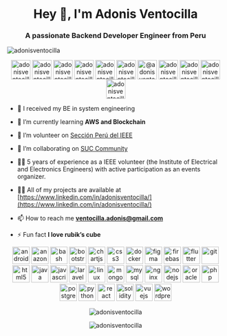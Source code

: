 <h1 align="center">Hey 👋, I'm Adonis Ventocilla</h1>
<h3 align="center">A passionate Backend Developer Engineer from Peru</h3>

<p align="left"> <img src="https://komarev.com/ghpvc/?username=adonisventocilla" alt="adonisventocilla" /> </p>

<p align="center"> 
<a href="https://codepen.io/adonisventocilla" target="blank"><img align="center" src="https://cdn.jsdelivr.net/npm/simple-icons@7/icons/codepen.svg" alt="adonisventocilla" height="45" width="45" /></a>
<a href="https://packagist.org/packages/adonisventocilla" target="blank"><img align="center" src="https://cdn.jsdelivr.net/npm/simple-icons@7/icons/packagist.svg" alt="adonisventocilla" height="45" width="45" /></a>
<a href="https://dev.to/adonisventocilla" target="blank"><img align="center" src="https://cdn.jsdelivr.net/npm/simple-icons@7/icons/devdotto.svg" alt="adonisventocilla" height="45" width="45" /></a>
<a href="https://stackoverflow.com/users/20404600/adonis-ventocilla" target="blank"><img align="center" src="https://cdn.jsdelivr.net/npm/simple-icons@7/icons/stackoverflow.svg" alt="adonisventocilla" height="45" width="45" /></a>
<a href="https://codesandbox.io/u/adonisventocilla" target="blank"><img align="center" src="https://cdn.jsdelivr.net/npm/simple-icons@7/icons/codesandbox.svg" alt="adonisventocilla" height="45" width="45" /></a>
<a href="https://kaggle.com/adonisventocilla" target="blank"><img align="center" src="https://cdn.jsdelivr.net/npm/simple-icons@7/icons/kaggle.svg" alt="adonisventocilla" height="45" width="45" /></a>
<a href="https://medium.com/@adonisventocilla" target="blank"><img align="center" src="https://cdn.jsdelivr.net/npm/simple-icons@7/icons/medium.svg" alt="@adonisventocilla" height="45" width="45" /></a>
<a href="https://fb.com/adonisventocilla" target="blank"><img align="center" src="https://cdn.jsdelivr.net/npm/simple-icons@7/icons/facebook.svg" alt="adonisventocilla" height="45" width="45" /></a>
<a href="https://instagram.com/adonisventocilla" target="blank"><img align="center" src="https://cdn.jsdelivr.net/npm/simple-icons@7/icons/instagram.svg" alt="adonisventocilla" height="45" width="45" /></a>
<a href="https://twitter.com/adonis_vs" target="blank"><img align="center" src="https://cdn.jsdelivr.net/npm/simple-icons@7/icons/twitter.svg" alt="adonisventocilla" height="45" width="45" /></a>
<a href="https://linkedin.com/in/adonisventocilla" target="blank"><img align="center" src="https://cdn.jsdelivr.net/npm/simple-icons@7/icons/linkedin.svg" alt="adonisventocilla" height="45" width="45" /></a>
</p>

- 💼  I received my BE in system engineering

- 🌱 I’m currently learning **AWS and Blockchain**

- 👯 I’m volunteer on [Sección Perú del IEEE](https://ieee.org.pe/)

- 👯 I’m collaborating on [SUC Community](https://sucommunity.space/)

- ✋🏼 5 years of experience as a IEEE volunteer (the Institute of Electrical and Electronics Engineers) with active participation as an events organizer.

- 👨‍💻 All of my projects are available at [https://www.linkedin.com/in/adonisventocilla/](https://www.linkedin.com/in/adonisventocilla/)

- 📫 How to reach me **ventocilla.adonis@gmail.com**

- ⚡ Fun fact **I love rubik’s cube**

<p align="center">

<img src="https://cdn.jsdelivr.net/gh/devicons/devicon/icons/android/android-original.svg" alt="android" width="40" height="40"/> 
<img src="https://cdn.jsdelivr.net/gh/devicons/devicon/icons/amazonwebservices/amazonwebservices-original-wordmark.svg" alt="anazonwebservices" width="40" height="40"/>
<img src="https://cdn.jsdelivr.net/gh/devicons/devicon/icons/bash/bash-original.svg" alt="bash" width="40" height="40"/> 
<img src="https://cdn.jsdelivr.net/gh/devicons/devicon/icons/bootstrap/bootstrap-original.svg" alt="bootstrap" width="40" height="40"/> 
<img src="https://www.chartjs.org/media/logo-title.svg" alt="chartjs" width="40" height="40"/> 
<img src="https://cdn.jsdelivr.net/gh/devicons/devicon/icons/css3/css3-original.svg" alt="css3" width="40" height="40"/> 
<img src="https://cdn.jsdelivr.net/gh/devicons/devicon/icons/docker/docker-original-wordmark.svg" alt="docker" width="40" height="40"/> 
<img src="https://www.vectorlogo.zone/logos/figma/figma-icon.svg" alt="figma" width="40" height="40"/> 
<img src="https://www.vectorlogo.zone/logos/firebase/firebase-icon.svg" alt="firebase" width="40" height="40"/> 
<img src="https://www.vectorlogo.zone/logos/flutterio/flutterio-icon.svg" alt="flutter" width="40" height="40"/> 
<img src="https://www.vectorlogo.zone/logos/git-scm/git-scm-icon.svg" alt="git" width="40" height="40"/> 
<img src="https://cdn.jsdelivr.net/gh/devicons/devicon/icons/html5/html5-original.svg" alt="html5" width="40" height="40"/> 
<img src="https://cdn.jsdelivr.net/gh/devicons/devicon/icons/java/java-original-wordmark.svg" alt="java" width="40" height="40"/> 
<img src="https://cdn.jsdelivr.net/gh/devicons/devicon/icons/javascript/javascript-original.svg" alt="javascript" width="40" height="40"/> 
<img src="https://cdn.jsdelivr.net/gh/devicons/devicon/icons/laravel/laravel-plain-wordmark.svg" alt="laravel" width="40" height="40"/> 
<img src="https://cdn.jsdelivr.net/gh/devicons/devicon/icons/linux/linux-original.svg" alt="linux" width="40" height="40"/> 
<img src="https://cdn.jsdelivr.net/gh/devicons/devicon/icons/mongodb/mongodb-plain-wordmark.svg" alt="mongodb" width="40" height="40"/> 
<img src="https://cdn.jsdelivr.net/gh/devicons/devicon/icons/mysql/mysql-original-wordmark.svg" alt="mysql" width="40" height="40"/> 
<img src="https://cdn.jsdelivr.net/gh/devicons/devicon/icons/nginx/nginx-original.svg" alt="nginx" width="40" height="40"/> 
<img src="https://cdn.jsdelivr.net/gh/devicons/devicon/icons/nodejs/nodejs-original.svg" alt="nodejs" width="40" height="40"/> 
<img src="https://cdn.jsdelivr.net/gh/devicons/devicon/icons/oracle/oracle-original.svg" alt="oracle" width="40" height="40"/> 
<img src="https://cdn.jsdelivr.net/gh/devicons/devicon/icons/php/php-original.svg" alt="php" width="40" height="40"/> 
<img src="https://cdn.jsdelivr.net/gh/devicons/devicon/icons/postgresql/postgresql-plain-wordmark.svg" alt="postgresql" width="40" height="40"/> 
<img src="https://cdn.jsdelivr.net/gh/devicons/devicon/icons/python/python-original-wordmark.svg" alt="python" width="40" height="40"/>
<img src="https://cdn.jsdelivr.net/gh/devicons/devicon/icons/react/react-original-wordmark.svg" alt="react" width="40" height="40"/>
<img src="https://cdn.jsdelivr.net/gh/devicons/devicon/icons/solidity/solidity-original.svg" alt="solidity" width="40" height="40"/>
<img src="https://cdn.jsdelivr.net/gh/devicons/devicon/icons/vuejs/vuejs-original.svg" alt="vuejs" width="40" height="40"/>
<img src="https://cdn.jsdelivr.net/gh/devicons/devicon/icons/wordpress/wordpress-original.svg" alt="wordpress" width="40" height="40"/>
</p>

<p align="center"><img src="https://github-readme-stats.vercel.app/api?username=adonisventocilla&show_icons=true&count_private=true" alt="adonisventocilla" /><p>
<p align="center"><img src="https://github-readme-stats.vercel.app/api/top-langs/?username=adonisventocilla&layout=compact&hide=html" alt="adonisventocilla" /></p>
